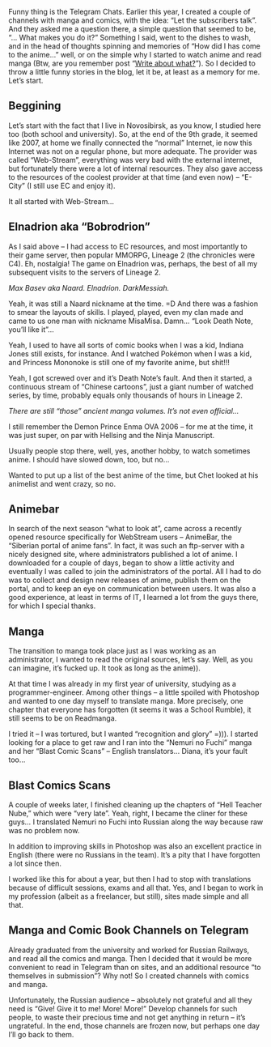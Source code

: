 Funny thing is the Telegram Chats. Earlier this year, I created a couple of channels with manga and comics, with the idea: “Let the subscribers talk”. And they asked me a question there, a simple question that seemed to be, “… What makes you do it?” Something I said, went to the dishes to wash, and in the head of thoughts spinning and memories of “How did I has come to the anime…” well, or on the simple why I started to watch anime and read manga (Btw, are you remember post “[Write about what?](https://maxbasev.com/write-about-what)”).
So I decided to throw a little funny stories in the blog, let it be, at least as a memory for me. Let’s start.

## Beggining
Let’s start with the fact that I live in Novosibirsk, as you know, I studied here too (both school and university).
So, at the end of the 9th grade, it seemed like 2007, at home we finally connected the “normal” Internet, ie now this Internet was not on a regular phone, but more adequate. The provider was called “Web-Stream”, everything was very bad with the external internet, but fortunately there were a lot of internal resources. They also gave access to the resources of the coolest provider at that time (and even now) – “E-City” (I still use EC and enjoy it).

It all started with Web-Stream…

## Elnadrion aka “Bobrodrion”
As I said above – I had access to EC resources, and most importantly to their game server, then popular MMORPG, Lineage 2 (the chronicles were C4). Eh, nostalgia! The game on Elnadrion was, perhaps, the best of all my subsequent visits to the servers of Lineage 2.

*Max Basev aka Naard. Elnadrion. DarkMessiah.*

Yeah, it was still a Naard nickname at the time. =D And there was a fashion to smear the layouts of skills.
I played, played, even my clan made and came to us one man with nickname MisaMisa. Damn… “Look Death Note, you’ll like it”…

Yeah, I used to have all sorts of comic books when I was a kid, Indiana Jones still exists, for instance. And I watched Pokémon when I was a kid, and Princess Mononoke is still one of my favorite anime, but shit!!!

Yeah, I got screwed over and it’s Death Note’s fault. And then it started, a continuous stream of “Chinese cartoons”, just a giant number of watched series, by time, probably equals only thousands of hours in Lineage 2.


*There are still “those” ancient manga volumes. It’s not even official…*

I still remember the Demon Prince Enma OVA 2006 – for me at the time, it was just super, on par with Hellsing and the Ninja Manuscript.

Usually people stop there, well, yes, another hobby, to watch sometimes anime. I should have slowed down, too, but no…

Wanted to put up a list of the best anime of the time, but Chet looked at his animelist and went crazy, so no.

## Animebar
In search of the next season “what to look at”, came across a recently opened resource specifically for WebStream users – AnimeBar, the “Siberian portal of anime fans”. In fact, it was such an ftp-server with a nicely designed site, where administrators published a lot of anime. I downloaded for a couple of days, began to show a little activity and eventually I was called to join the administrators of the portal. All I had to do was to collect and design new releases of anime, publish them on the portal, and to keep an eye on communication between users. It was also a good experience, at least in terms of IT, I learned a lot from the guys there, for which I special thanks.

## Manga
The transition to manga took place just as I was working as an administrator, I wanted to read the original sources, let’s say. Well, as you can imagine, it’s fucked up. It took as long as the anime)).

At that time I was already in my first year of university, studying as a programmer-engineer. Among other things – a little spoiled with Photoshop and wanted to one day myself to translate manga. More precisely, one chapter that everyone has forgotten (it seems it was a School Rumble), it still seems to be on Readmanga.

I tried it – I was tortured, but I wanted “recognition and glory” =))). I started looking for a place to get raw and I ran into the “Nemuri no Fuchi” manga and her “Blast Comic Scans” – English translators… Diana, it’s your fault too…

## Blast Comics Scans
A couple of weeks later, I finished cleaning up the chapters of “Hell Teacher Nube,” which were “very late”. Yeah, right, I became the cliner for these guys… I translated Nemuri no Fuchi into Russian along the way because raw was no problem now.

In addition to improving skills in Photoshop was also an excellent practice in English (there were no Russians in the team). It’s a pity that I have forgotten a lot since then.

I worked like this for about a year, but then I had to stop with translations because of difficult sessions, exams and all that. Yes, and I began to work in my profession (albeit as a freelancer, but still), sites made simple and all that.

## Manga and Comic Book Channels on Telegram
Already graduated from the university and worked for Russian Railways, and read all the comics and manga. Then I decided that it would be more convenient to read in Telegram than on sites, and an additional resource “to themselves in submission”? Why not! So I created channels with comics and manga.

Unfortunately, the Russian audience – absolutely not grateful and all they need is “Give! Give it to me! More! More!” Develop channels for such people, to waste their precious time and not get anything in return – it’s ungrateful. In the end, those channels are frozen now, but perhaps one day I’ll go back to them.
